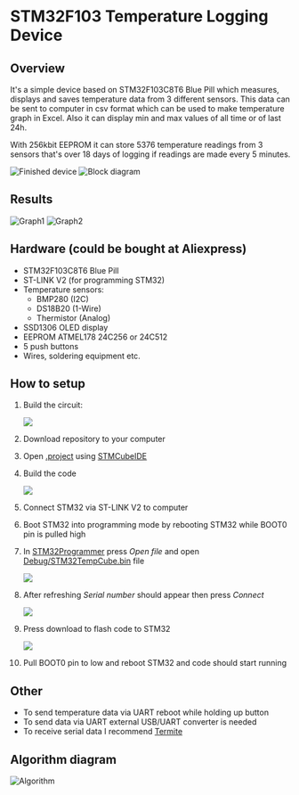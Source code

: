 # STM32F103 Temperature Logging Device

## Overview
It's a simple device based on STM32F103C8T6 Blue Pill which measures, displays and saves temperature data from 3 different sensors. This data can be sent to computer in csv format which can be used to make temperature graph in Excel. Also it can display min and max values of all time or of last 24h.

With 256kbit EEPROM it can store 5376 temperature readings from 3 sensors that's over 18 days of logging if readings are made every 5 minutes.

![Finished device](Docs/STM32Temp%20photo%20annotated.jpg)
![Block diagram](Docs/STM32Temp%20drawio.png)

## Results

![Graph1](Docs/Temp%20graph%201.png)
![Graph2](Docs/Temp%20graph%202.png)

## Hardware (could be bought at Aliexpress)
- STM32F103C8T6 Blue Pill
- ST-LINK V2 (for programming STM32)
- Temperature sensors:
    - BMP280 (I2C)
    - DS18B20 (1-Wire)
    - Thermistor (Analog)
- SSD1306 OLED display
- EEPROM ATMEL178 24C256 or 24C512
- 5 push buttons
- Wires, soldering equipment etc.

## How to setup
1. Build the circuit:

   ![](Docs/STM32Temp%20scheme.png)
2. Download repository to your computer
3. Open [.project](.project) using [STMCubeIDE](https://www.st.com/en/development-tools/stm32cubeide.html)
4. Build the code

    ![](Docs/Build.png)

5. Connect STM32 via ST-LINK V2 to computer
6. Boot STM32 into programming mode by rebooting STM32 while BOOT0 pin is pulled high
7. In [STM32Programmer](https://www.st.com/en/development-tools/stm32cubeprog.html) press *Open file* and open [Debug/STM32TempCube.bin](Debug/STM32TempCube.bin) file

    ![](Docs/2021-02-12-14-46-27.png)

8. After refreshing *Serial number* should appear then press *Connect*

    ![](Docs/2021-02-12-14-52-00.png)

9. Press download to flash code to STM32
    
    ![](Docs/2021-02-12-14-58-37.png)

10. Pull BOOT0 pin to low and reboot STM32 and code should start running

## Other
- To send temperature data via UART reboot while holding up button
- To send data via UART external USB/UART converter is needed
- To receive serial data I recommend [Termite](https://www.compuphase.com/software_termite.htm)

## Algorithm diagram

![Algorithm](Docs/STM32TempActivityDiagram.png)